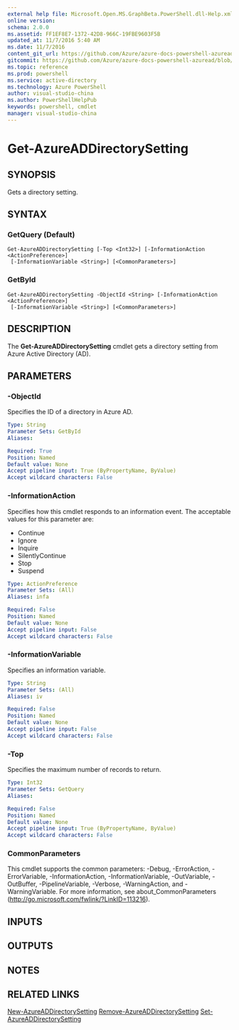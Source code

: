 ```yaml
---
external help file: Microsoft.Open.MS.GraphBeta.PowerShell.dll-Help.xml
online version: 
schema: 2.0.0
ms.assetid: FF1EF8E7-1372-42D8-966C-19FBE9603F5B
updated_at: 11/7/2016 5:40 AM
ms.date: 11/7/2016
content_git_url: https://github.com/Azure/azure-docs-powershell-azuread/blob/master/Azure%20AD%20Cmdlets/AzureAD/v2/Get-AzureADDirectorySetting.md
gitcommit: https://github.com/Azure/azure-docs-powershell-azuread/blob/c4c481f39484ac5af35c0c2455444e3f4e618eed/Azure%20AD%20Cmdlets/AzureAD/v2/Get-AzureADDirectorySetting.md
ms.topic: reference
ms.prod: powershell
ms.service: active-directory
ms.technology: Azure PowerShell
author: visual-studio-china
ms.author: PowerShellHelpPub
keywords: powershell, cmdlet
manager: visual-studio-china
---
```


# Get-AzureADDirectorySetting

## SYNOPSIS
Gets a directory setting.

## SYNTAX

### GetQuery (Default)
```
Get-AzureADDirectorySetting [-Top <Int32>] [-InformationAction <ActionPreference>]
 [-InformationVariable <String>] [<CommonParameters>]
```

### GetById
```
Get-AzureADDirectorySetting -ObjectId <String> [-InformationAction <ActionPreference>]
 [-InformationVariable <String>] [<CommonParameters>]
```

## DESCRIPTION
The **Get-AzureADDirectorySetting** cmdlet gets a directory setting from Azure Active Directory (AD).

## PARAMETERS

### -ObjectId
Specifies the ID of a directory in Azure AD.

```yaml
Type: String
Parameter Sets: GetById
Aliases: 

Required: True
Position: Named
Default value: None
Accept pipeline input: True (ByPropertyName, ByValue)
Accept wildcard characters: False
```

### -InformationAction
Specifies how this cmdlet responds to an information event. The acceptable values for this parameter are:

- Continue
- Ignore
- Inquire
- SilentlyContinue
- Stop
- Suspend

```yaml
Type: ActionPreference
Parameter Sets: (All)
Aliases: infa

Required: False
Position: Named
Default value: None
Accept pipeline input: False
Accept wildcard characters: False
```

### -InformationVariable
Specifies an information variable.

```yaml
Type: String
Parameter Sets: (All)
Aliases: iv

Required: False
Position: Named
Default value: None
Accept pipeline input: False
Accept wildcard characters: False
```

### -Top
Specifies the maximum number of records to return.

```yaml
Type: Int32
Parameter Sets: GetQuery
Aliases: 

Required: False
Position: Named
Default value: None
Accept pipeline input: True (ByPropertyName, ByValue)
Accept wildcard characters: False
```

### CommonParameters
This cmdlet supports the common parameters: -Debug, -ErrorAction, -ErrorVariable, -InformationAction, -InformationVariable, -OutVariable, -OutBuffer, -PipelineVariable, -Verbose, -WarningAction, and -WarningVariable. For more information, see about_CommonParameters (http://go.microsoft.com/fwlink/?LinkID=113216).

## INPUTS

## OUTPUTS

## NOTES

## RELATED LINKS
[New-AzureADDirectorySetting](xref:AzureAD/v2/New-AzureADDirectorySetting.md)
[Remove-AzureADDirectorySetting](xref:AzureAD/v2/Remove-AzureADDirectorySetting.md)
[Set-AzureADDirectorySetting](xref:AzureAD/v2/Set-AzureADDirectorySetting.md)


